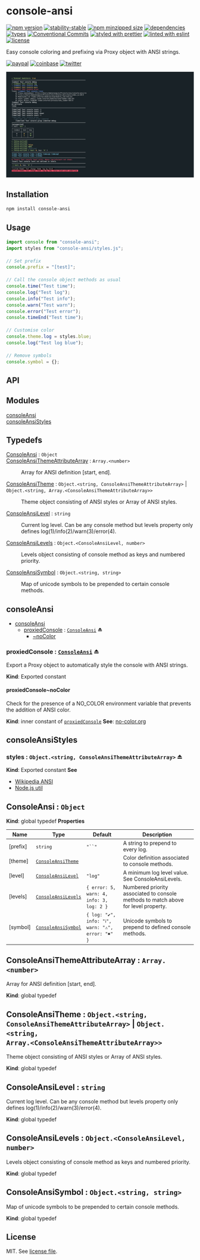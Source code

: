 # console-ansi

[![npm version](https://img.shields.io/npm/v/console-ansi)](https://www.npmjs.com/package/console-ansi)
[![stability-stable](https://img.shields.io/badge/stability-stable-green.svg)](https://www.npmjs.com/package/console-ansi)
[![npm minzipped size](https://img.shields.io/bundlephobia/minzip/console-ansi)](https://bundlephobia.com/package/console-ansi)
[![dependencies](https://img.shields.io/librariesio/release/npm/console-ansi)](https://github.com/dmnsgn/console-ansi/blob/main/package.json)
[![types](https://img.shields.io/npm/types/console-ansi)](https://github.com/microsoft/TypeScript)
[![Conventional Commits](https://img.shields.io/badge/Conventional%20Commits-1.0.0-fa6673.svg)](https://conventionalcommits.org)
[![styled with prettier](https://img.shields.io/badge/styled_with-Prettier-f8bc45.svg?logo=prettier)](https://github.com/prettier/prettier)
[![linted with eslint](https://img.shields.io/badge/linted_with-ES_Lint-4B32C3.svg?logo=eslint)](https://github.com/eslint/eslint)
[![license](https://img.shields.io/github/license/dmnsgn/console-ansi)](https://github.com/dmnsgn/console-ansi/blob/main/LICENSE.md)

Easy console coloring and prefixing via Proxy object with ANSI strings.

[![paypal](https://img.shields.io/badge/donate-paypal-informational?logo=paypal)](https://paypal.me/dmnsgn)
[![coinbase](https://img.shields.io/badge/donate-coinbase-informational?logo=coinbase)](https://commerce.coinbase.com/checkout/56cbdf28-e323-48d8-9c98-7019e72c97f3)
[![twitter](https://img.shields.io/twitter/follow/dmnsgn?style=social)](https://twitter.com/dmnsgn)

![](https://raw.githubusercontent.com/dmnsgn/console-ansi/main/screenshot.jpg)

## Installation

```bash
npm install console-ansi
```

## Usage

```js
import console from "console-ansi";
import styles from "console-ansi/styles.js";

// Set prefix
console.prefix = "[test]";

// Call the console object methods as usual
console.time("Test time");
console.log("Test log");
console.info("Test info");
console.warn("Test warn");
console.error("Test error");
console.timeEnd("Test time");

// Customise color
console.theme.log = styles.blue;
console.log("Test log blue");

// Remove symbols
console.symbol = {};
```

## API

<!-- api-start -->

## Modules

<dl>
<dt><a href="#module_consoleAnsi">consoleAnsi</a></dt>
<dd></dd>
<dt><a href="#module_consoleAnsiStyles">consoleAnsiStyles</a></dt>
<dd></dd>
</dl>

## Typedefs

<dl>
<dt><a href="#ConsoleAnsi">ConsoleAnsi</a> : <code>Object</code></dt>
<dd></dd>
<dt><a href="#ConsoleAnsiThemeAttributeArray">ConsoleAnsiThemeAttributeArray</a> : <code>Array.&lt;number&gt;</code></dt>
<dd><p>Array for ANSI definition [start, end].</p>
</dd>
<dt><a href="#ConsoleAnsiTheme">ConsoleAnsiTheme</a> : <code>Object.&lt;string, ConsoleAnsiThemeAttributeArray&gt;</code> | <code>Object.&lt;string, Array.&lt;ConsoleAnsiThemeAttributeArray&gt;&gt;</code></dt>
<dd><p>Theme object consisting of ANSI styles or Array of ANSI styles.</p>
</dd>
<dt><a href="#ConsoleAnsiLevel">ConsoleAnsiLevel</a> : <code>string</code></dt>
<dd><p>Current log level. Can be any console method but levels property only defines log(1)/info(2)/warn(3)/error(4).</p>
</dd>
<dt><a href="#ConsoleAnsiLevels">ConsoleAnsiLevels</a> : <code>Object.&lt;ConsoleAnsiLevel, number&gt;</code></dt>
<dd><p>Levels object consisting of console method as keys and numbered priority.</p>
</dd>
<dt><a href="#ConsoleAnsiSymbol">ConsoleAnsiSymbol</a> : <code>Object.&lt;string, string&gt;</code></dt>
<dd><p>Map of unicode symbols to be prepended to certain console methods.</p>
</dd>
</dl>

<a name="module_consoleAnsi"></a>

## consoleAnsi

- [consoleAnsi](#module_consoleAnsi)
  - [proxiedConsole](#exp_module_consoleAnsi--proxiedConsole) : [<code>ConsoleAnsi</code>](#ConsoleAnsi) ⏏
    - [~noColor](#module_consoleAnsi--proxiedConsole..noColor)

<a name="exp_module_consoleAnsi--proxiedConsole"></a>

### proxiedConsole : [<code>ConsoleAnsi</code>](#ConsoleAnsi) ⏏

Export a Proxy object to automatically style the console with ANSI strings.

**Kind**: Exported constant
<a name="module_consoleAnsi--proxiedConsole..noColor"></a>

#### proxiedConsole~noColor

Check for the presence of a NO_COLOR environment variable that prevents the addition of ANSI color.

**Kind**: inner constant of [<code>proxiedConsole</code>](#exp_module_consoleAnsi--proxiedConsole)
**See**: [no-color.org](https://no-color.org/)
<a name="module_consoleAnsiStyles"></a>

## consoleAnsiStyles

<a name="exp_module_consoleAnsiStyles--styles"></a>

### styles : <code>Object.&lt;string, ConsoleAnsiThemeAttributeArray&gt;</code> ⏏

**Kind**: Exported constant
**See**

- [Wikipedia ANSI](<https://en.wikipedia.org/wiki/ANSI_escape_code#SGR_(Select_Graphic_Rendition)_parameters>)
- [Node.js util](https://nodejs.org/api/util.html#util_customizing_util_inspect_colors)

<a name="ConsoleAnsi"></a>

## ConsoleAnsi : <code>Object</code>

**Kind**: global typedef
**Properties**

| Name     | Type                                                 | Default                                                                                             | Description                                                                        |
| -------- | ---------------------------------------------------- | --------------------------------------------------------------------------------------------------- | ---------------------------------------------------------------------------------- |
| [prefix] | <code>string</code>                                  | <code>&quot;&#x60;&#x60;&quot;</code>                                                               | A string to prepend to every log.                                                  |
| [theme]  | [<code>ConsoleAnsiTheme</code>](#ConsoleAnsiTheme)   |                                                                                                     | Color definition associated to console methods.                                    |
| [level]  | [<code>ConsoleAnsiLevel</code>](#ConsoleAnsiLevel)   | <code>&quot;log&quot;</code>                                                                        | A minimum log level value. See ConsoleAnsiLevels.                                  |
| [levels] | [<code>ConsoleAnsiLevels</code>](#ConsoleAnsiLevels) | <code>{ error: 5, warn: 4, info: 3, log: 2 }</code>                                                 | Numbered priority associated to console methods to match above for level property. |
| [symbol] | [<code>ConsoleAnsiSymbol</code>](#ConsoleAnsiSymbol) | <code>{ log: &quot;✔&quot;, info: &quot;ℹ&quot;, warn: &quot;⚠&quot;, error: &quot;✖&quot; }</code> | Unicode symbols to prepend to defined console methods.                             |

<a name="ConsoleAnsiThemeAttributeArray"></a>

## ConsoleAnsiThemeAttributeArray : <code>Array.&lt;number&gt;</code>

Array for ANSI definition [start, end].

**Kind**: global typedef
<a name="ConsoleAnsiTheme"></a>

## ConsoleAnsiTheme : <code>Object.&lt;string, ConsoleAnsiThemeAttributeArray&gt;</code> \| <code>Object.&lt;string, Array.&lt;ConsoleAnsiThemeAttributeArray&gt;&gt;</code>

Theme object consisting of ANSI styles or Array of ANSI styles.

**Kind**: global typedef
<a name="ConsoleAnsiLevel"></a>

## ConsoleAnsiLevel : <code>string</code>

Current log level. Can be any console method but levels property only defines log(1)/info(2)/warn(3)/error(4).

**Kind**: global typedef
<a name="ConsoleAnsiLevels"></a>

## ConsoleAnsiLevels : <code>Object.&lt;ConsoleAnsiLevel, number&gt;</code>

Levels object consisting of console method as keys and numbered priority.

**Kind**: global typedef
<a name="ConsoleAnsiSymbol"></a>

## ConsoleAnsiSymbol : <code>Object.&lt;string, string&gt;</code>

Map of unicode symbols to be prepended to certain console methods.

**Kind**: global typedef

<!-- api-end -->

## License

MIT. See [license file](https://github.com/dmnsgn/console-ansi/blob/main/LICENSE.md).
